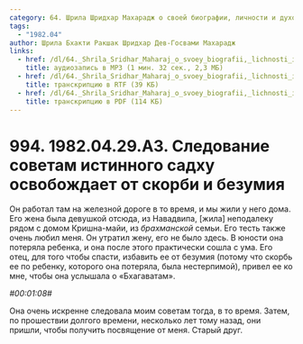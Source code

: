 ```yaml
---
category: 64. Шрила Шридхар Махарадж о своей биографии, личности и духовном опыте
tags:
  - "1982.04"
author: Шрила Бхакти Ракшак Шридхар Дев-Госвами Махарадж
links:
  - href: /dl/64._Shrila_Sridhar_Maharaj_o_svoey_biografii,_lichnosti_i_duhovnom_opyte/994_1982.04.29.A3_SridharMj_Sledovanie_sovetam_istinnogo_sadhu_osvobozhdaet_ot_skorbi_i_bezumija.mp3
    title: аудиозапись в MP3 (1 мин. 32 сек., 2,3 МБ)
  - href: /dl/64._Shrila_Sridhar_Maharaj_o_svoey_biografii,_lichnosti_i_duhovnom_opyte/994_1982.04.29.A3_SridharMj_Sledovanie_sovetam_istinnogo_sadhu_osvobozhdaet_ot_skorbi_i_bezumija.rtf
    title: транскрипцию в RTF (39 КБ)
  - href: /dl/64._Shrila_Sridhar_Maharaj_o_svoey_biografii,_lichnosti_i_duhovnom_opyte/994_1982.04.29.A3_SridharMj_Sledovanie_sovetam_istinnogo_sadhu_osvobozhdaet_ot_skorbi_i_bezumija.pdf
    title: транскрипцию в PDF (114 КБ)
---
```


# 994. 1982.04.29.A3. Следование советам истинного садху освобождает от скорби и безумия

Он работал там на железной дороге в то время, и мы жили у него дома. Его жена была девушкой отсюда, из Навадвипа, [жила] неподалеку рядом с домом Кришна-майи, из *брахманской* семьи. Его тесть также очень любил меня. Он утратил жену, его не было здесь. В юности она потеряла ребенка, и она после этого практически сошла с ума. Его отец, для того чтобы спасти, избавить ее от безумия (потому что скорбь ее по ребенку, которого она потеряла, была нестерпимой), привел ее ко мне, чтобы она услышала о «Бхагаватам».

*#00:01:08#*

Она очень искренне следовала моим советам тогда, в то время. Затем, по прошествии долгого времени, несколько лет тому назад, они пришли, чтобы получить посвящение от меня. Старый друг.


